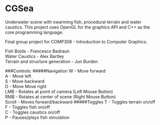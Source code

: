 # CGSea
Underwater scene with swarming fish, procedural terrain and water caustics. This project uses OpenGL for the graphics API and C++ as the core programming language.

Final group project for COMP308 - Introduction to Computer Graphics.

Fish Boids - Francesco Badraun  
Water Caustics - Alex Bartley  
Terrain and structure generation - Jun Burden

###Controls:
#####Navigation
W - Move forward  
A - Move left  
S - Move backward  
D - Move Move right  
LMB - Rotates at point of camera (Left Mouse Button)  
RMB - Rotates at center of scene (Right Mouse Button)  
Scroll - Moves forward/backward
#####Toggles
T - Toggles terrain on/off  
F - Toggles fish on/off  
C - Toggles caustics on/off  
P - Pauses/plays fish simulation